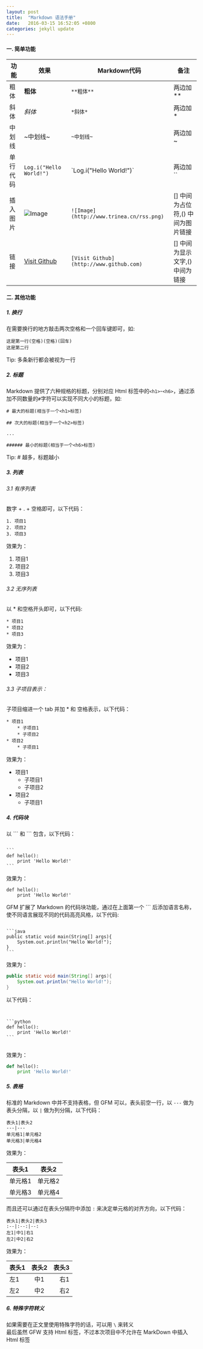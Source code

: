 ```yaml
---
layout: post
title:  "Markdown 语法手册"
date:   2016-03-15 16:52:05 +0800
categories: jekyll update
---
```



#### 一. 简单功能


| 功能 | 效果 | Markdown代码 | 备注 |
|--|--|--|--|
| 粗体 | **粗体** |  `**粗体**`  |  两边加** |
| 斜体 | *斜体* | `*斜体*` | 两边加* |
| 中划线 | ~中划线~ | `~中划线~` | 两边加~ |
| 单行代码 | `Log.i("Hello World!")` | \`Log.i("Hello World!")\` | 两边加`` |
| 插入图片 | ![Image](http://www.trinea.cn/rss.png)| `![Image](http://www.trinea.cn/rss.png)` | [] 中间为占位符,() 中间为图片链接 |
| 链接 | [Visit Github](http://www.github.com) | `[Visit Github](http://www.github.com)` | [] 中间为显示文字,() 中间为链接 |


#### 二. 其他功能

##### 1. 换行

在需要换行的地方敲击两次空格和一个回车键即可，如:

```
这是第一行(空格)(空格)(回车)
这是第二行
```

Tip: 多条新行都会被视为一行

##### 2. 标题

Markdown 提供了六种规格的标题，分别对应 Html 标签中的`<h1>`-`<h6>`，通过添加不同数量的`#`字符可以实现不同大小的标题，如:

```
# 最大的标题(相当于一个<h1>标签)

## 次大的标题(相当于一个<h2>标签)

...

###### 最小的标题(相当于一个<h6>标签)

```

Tip: \# 越多，标题越小

##### 3. 列表   

###### 3.1 有序列表

数字 + . + 空格即可，以下代码：

```
1. 项目1  
2. 项目2  
3. 项目3  
```  

效果为：  
1. 项目1  
2. 项目2  
3. 项目3  

###### 3.2 无序列表  

以 * 和空格开头即可，以下代码:

```
* 项目1
* 项目2
* 项目3
```  

效果为：

* 项目1
* 项目2
* 项目3

###### 3.3 子项目表示：

子项目缩进一个 tab 并加 * 和 空格表示，以下代码：  

```
* 项目1
    * 子项目1
    * 子项目2
* 项目2
    * 子项目1
```  

效果为：

* 项目1
    * 子项目1
    * 子项目2
* 项目2
    * 子项目1

##### 4. 代码块

以 \`\`\` 和 \`\`\` 包含，以下代码：  
<pre><code>
```
def hello():
    print 'Hello World!'
```
</code></pre>
效果为：  

```
def hello():
    print 'Hello World!'
```

GFM 扩展了 Markdown 的代码块功能，通过在上面第一个 \`\`\` 后添加语言名称，使不同语言展现不同的代码高亮风格，以下代码:  
<pre><code>
```java
public static void main(String[] args){
    System.out.println("Hello World!");
}
```
</code></pre>
效果为：

```java
public static void main(String[] args){
    System.out.println("Hello World!");
}
```

以下代码：  
<pre><code>

```python
def hello():
    print 'Hello World!'
```

</code></pre>

效果为：  

```python
def hello():
    print 'Hello World!'
```

##### 5. 表格

标准的 Markdown 中并不支持表格，但 GFM 可以，表头前空一行，以 `---`  做为表头分隔，以 `|` 做为列分隔，以下代码：

```
表头1|表头2
---|---
单元格1|单元格2
单元格3|单元格4
```

效果为：  

表头1|表头2
---|---
单元格1|单元格2
单元格3|单元格4

而且还可以通过在表头分隔符中添加 `:` 来决定单元格的对齐方向，以下代码：  

```
表头1|表头2|表头3
:--|:--:|--:
左1|中1|右1
左2|中2|右2
```

效果为：  

表头1|表头2|表头3
:--|:--:|--:
左1|中1|右1
左2|中2|右2

##### 6. 特殊字符转义

如果需要在正文里使用特殊字符的话，可以用 `\` 来转义  
最后虽然 GFW 支持 Html 标签，不过本次项目中不允许在 MarkDown 中插入 Html 标签
